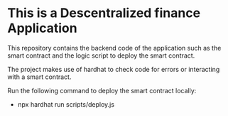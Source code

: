 # This is a Descentralized finance Application

This repository contains the backend code of the application such as the smart contract and the logic script to deploy the smart contract.

The project makes use of hardhat to check code for errors or interacting with a smart contract.

Run the following command to deploy the smart contract locally:
- npx hardhat run scripts/deploy.js